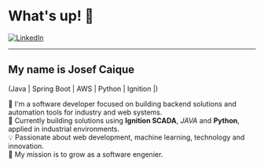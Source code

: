 # What's up! 👋

[![LinkedIn](https://img.shields.io/badge/LinkedIn-blue?logo=linkedin)](https://www.linkedin.com/in/josef-silva-a21b06220/)

---

## My name is Josef Caique

(Java | Spring Boot | AWS | Python | Ignition |)

🧠 I'm a software developer focused on building backend solutions and automation tools for industry and web systems.  
👷 Currently building solutions using **Ignition SCADA**, *JAVA* and **Python**, applied in industrial environments.  
💡 Passionate about web development, machine learning, technology and innovation.  
🎯 My mission is to grow as a software engenier.
